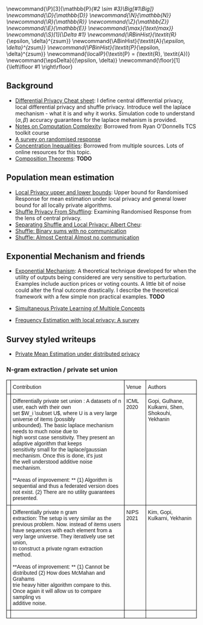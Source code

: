 \newcommand{\P}[3]{\mathbb{P}_{#2 \sim #3}\Big[#1\Big]}
\newcommand{\D}{\mathbb{D}}
\newcommand{\N}{\mathbb{N}}
\newcommand{\R}{\mathbb{R}}
\newcommand{\Z}{\mathbb{Z}}
\newcommand{\E}{\mathbb{E}}
\newcommand{\max}{\text{max}}
\newcommand{\S}[1]{\Delta #1}
\newcommand{\RBinHist}{\textit{R}_{\epsilon, \delta}^{zsum}}
\newcommand{\ABinHist}{\textit{A}_{\epsilon, \delta}^{zsum}}
\newcommand{\PBinHist}{\textit{P}_{\epsilon, \delta}^{zsum}}
\newcommand{\localP}{\textit{P} = (\textit{R}, \textit{A})}
\newcommand{\epsDelta}{(\epsilon, \delta)}
\newcommand{\floor}[1]{\left\lfloor #1 \right\rfloor}

<div class="container">

## Background

* [Differential Privacy Cheat sheet](Definitions/): I define central
  differential privacy, local differential privacy and shuffle
  privacy. Introduce well the laplace mechanism - what it is and why
  it works. Simulation code to understand $(\alpha, \beta)$ accuracy
  guarantees for the laplace mehanism is provided.
* [Notes on Computation Complexity](../GraduateSchoolCourses/TCS_Toolkit-Ryan_ODonell/AsymptoticsAndGaussians/): Borrowed from Ryan O'Donnells TCS toolkit course
* [A survey on randomised response](RRSurvey/)
* [Concentration Inequalities](../ConcentrationInequalities/): Borrowed from multiple sources. Lots of online resources for this topic.
* [Composition Theorems](): **TODO**

## Population mean estimation

* [Local Privacy upper and lower bounds](PureProtocols/): Upper bound for Randomised Response for mean estimation under local privacy and general lower bound for all locally private algorithms.
* [Shuffle Privacy From Shuffling](CheuShuffleRR/): Examining Randomised Response from the lens of central privacy.
* [Separating Shuffle and Local Privacy: Albert
  Cheu](ShufflePrivacy/index.html): 
* [Shuffle: Binary sums with no communication](ShuffleSumBinaryRasmus/)  
* [Shuffle: Almost Central Almost no communication](ShuffleSumMeanEstimateRasmus/)

## Exponential Mechanism and friends

* [Exponential Mechanism](ExponentialMechanism/): A theoretical
  technique developed for when the utility of outputs being considered
  are very sensitive to perturbation. Examples include auction prices
  or voting counts. A little bit of noise could alter the final
  outcome drastically. I describe the theoretical framework with a few
  simple non practical examples. **TODO**  




* [Simultaneous Private Learning of Multiple Concepts](LearningMultiConcepts/)
* [Frequency Estimation with  local privacy: A survey](FrequencyEstimationSurvey/index.html)


<!-- * [Succint Histogram Problem -- local privacy](SuccintHist-Bassily/index.html) -->

## Survey styled writeups

* [Private Mean Estimation under distributed privacy](PrivateMeanEstimation/)
<!-- * [Private Password Lists](PrivatePassowrds): Application of the exponential mechanism (first I have seen so far) **TODO**
  * [Password Frequency list I](https://jbonneau.com/doc/BDB16-NDSS-pw_list_differential_privacy.pdf)

  * [Private Anonymous histograms](https://arxiv.org/abs/1910.03553)
* [Private Rank Aggregation/Voting](PrivateVoting): There seems to be some work in this area but not a whole lot. Wondering if it is because the problems are too hard or too similar to the primitives researchers already think about. Or am I lucky in that people have just not cared about it that much. Could be some novel work in here. Papers worth reading:
  * [Differentially Private Rank Aggregation](https://cs.colgate.edu/~mhay/assets/publications/hay2017differentially.pdf)
 -->

### N-gram extraction / private set union

<style type="text/css">
.tg  {border-collapse:collapse;border-spacing:0;}
.tg td{border-color:black;border-style:solid;border-width:1px;font-family:Arial, sans-serif;font-size:14px;
  overflow:hidden;padding:10px 5px;word-break:normal;}
.tg th{border-color:black;border-style:solid;border-width:1px;font-family:Arial, sans-serif;font-size:14px;
  font-weight:normal;overflow:hidden;padding:10px 5px;word-break:normal;}
.tg .tg-0lax{text-align:left;vertical-align:top}
</style>
<table class="tg">
<thead>
  <tr>
    <th class="tg-0lax"></th>
    <th class="tg-0lax">Contribution</th>
    <th class="tg-0lax">Venue</th>
    <th class="tg-0lax">Authors</th>
  </tr>
</thead>
<tbody>
  <tr>
    <td class="tg-0lax"></td>
    <td class="tg-0lax">Differentially private set union : A datasets of n user, each with their own <br>set $W_i \subset U$, where U is a very large universe of items (possibly <br>unbounded). The basic laplace mechanism needs to much noise due to <br>high worst case sensitivity. They present an adaptive algorithm that keeps<br>sensitivity small for the laplace/gaussian mechanism. Once this is done, it's just <br>the well understood additive noise mechanism. <br><br>**Areas of improvement: ** (1) Algorithm is sequential and thus a federated version does not exist. (2) There are no utility guarantees presented. </td>
    <td class="tg-0lax">ICML 2020</td>
    <td class="tg-0lax">Gopi, Gulhane, Kulkarni, Shen, Shokouhi, Yekhanin</td>
  </tr>
  <tr>
    <td class="tg-0lax"></td>
    <td class="tg-0lax">Differentially private n gram<br>extraction: The setup is very similar as the previous problem. Now. instead of items users<br>have sequences with each element from a very large universe. They iteratively use set union,<br>to construct a private ngram extraction method.<br><br>**Areas of improvement: ** (1) Cannot be distributed (2) How does McMahan and Grahams <br>trie heavy hitter algorithm compare to this. Once again it will allow us to compare sampling vs<br>additive noise. </td>
    <td class="tg-0lax">NIPS 2021</td>
    <td class="tg-0lax">Kim, Gopi, Kulkarni, Yekhanin</td>
  </tr>
  <tr>
    <td class="tg-0lax"></td>
    <td class="tg-0lax"></td>
    <td class="tg-0lax"></td>
    <td class="tg-0lax"></td>
  </tr>
</tbody>
</table>

<!-- ### Secure Comparison Protocols

<style type="text/css">
.tg  {border-collapse:collapse;border-spacing:0;}
.tg td{border-color:black;border-style:solid;border-width:1px;font-family:Arial, sans-serif;font-size:14px;
  overflow:hidden;padding:10px 5px;word-break:normal;}
.tg th{border-color:black;border-style:solid;border-width:1px;font-family:Arial, sans-serif;font-size:14px;
  font-weight:normal;overflow:hidden;padding:10px 5px;word-break:normal;}
.tg .tg-0pky{border-color:inherit;text-align:left;vertical-align:top}
</style>
<table class="tg">
<thead>
  <tr>
    <th class="tg-0pky">Contribution</th>
    <th class="tg-0pky">Venue</th>
    <th class="tg-0pky">Authors</th>
  </tr>
</thead>
<tbody>
  <tr>
    <td class="tg-0pky">Secure aggregation for a single round: Under the honest but curious model, the server is able to compute<br>the sum of user inputs even in the case of t dropouts. The protocol only works for a single round of computing <br>sums. </td>
    <td class="tg-0pky"><span style="font-weight:400;font-style:normal">2017 ACM SIGSAC Conference on Computer and Communications Security</span><br></td>
    <td class="tg-0pky"><span style="font-weight:400;font-style:normal">Bonawitz, Keith and Ivanov, Vladimir and Kreuter, Ben and Marcedone, Antonio and McMahan, H Brendan and Patel, Sarvar and Ramage, Daniel and Segal, Aaron and Seth, Karn</span></td>
  </tr>
  <tr>
    <td class="tg-0pky">Yao's millionaire problem: Given two millionaires a and b, both parties with to compute the value of a &lt; b without,<br>seeing each others values. A few ways to target this problem. One way is to convert the problem into private set intersection. Then use homomorphic encryption. [Link](https://eprint.iacr.org/2005/043.pdf)</td>
    <td class="tg-0pky"><span style="font-weight:400;font-style:normal">International Conference on Applied Cryptography and Network Security</span>(2005)</td>
    <td class="tg-0pky">Hsiao-Ying Lin and Wen-Guey Tzeng</td>
  </tr>
  <tr>
    <td class="tg-0pky"><span style="font-weight:400;font-style:normal">Private set intersection: Given two sets A and B, both parties want to compute A intersection B without revealing A and B. One solution, </span><br>is to use an honest server, otherwise known as [server aided PSI or third party PSI](https://decentralizedthoughts.github.io/2020-03-29-private-set-intersection-a-soft-introduction/)</td>
    <td class="tg-0pky">BLOG post</td>
    <td class="tg-0pky"><span style="font-weight:400;font-style:italic">Avishay Yanai</span></td>
  </tr>
</tbody>
</table>
 -->
<!-- ### Voting methods 

<style type="text/css">
.tg  {border-collapse:collapse;border-spacing:0;}
.tg td{border-color:black;border-style:solid;border-width:1px;font-family:Arial, sans-serif;font-size:14px;
  overflow:hidden;padding:10px 5px;word-break:normal;}
.tg th{border-color:black;border-style:solid;border-width:1px;font-family:Arial, sans-serif;font-size:14px;
  font-weight:normal;overflow:hidden;padding:10px 5px;word-break:normal;}
.tg .tg-0lax{text-align:left;vertical-align:top}
</style>
<table class="tg">
<thead>
  <tr>
    <th class="tg-0lax">Contribution</th>
    <th class="tg-0lax">Venue</th>
    <th class="tg-0lax">Authors</th>
  </tr>
</thead>
<tbody>
  <tr>
    <td class="tg-0lax">Differentially Private Rank Aggregation](https://cs.colgate.edu/~mhay/assets/publications/hay2017differentially.pdf): </td>
    <td class="tg-0lax"><span style="font-weight:400;font-style:normal">2017 SIAM International Conference on Data Mining</span></td>
    <td class="tg-0lax"><span style="font-weight:400;font-style:normal">Hay, Michael and Elagina, Liudmila and Miklau, Gerome</span></td>
  </tr>
  <tr>
    <td class="tg-0lax"></td>
    <td class="tg-0lax"></td>
    <td class="tg-0lax"></td>
  </tr>
  <tr>
    <td class="tg-0lax"></td>
    <td class="tg-0lax"></td>
    <td class="tg-0lax"></td>
  </tr>
</tbody>
</table>
 -->


</div>